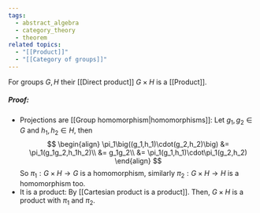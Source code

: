 ```yaml
---
tags:
  - abstract_algebra
  - category_theory
  - theorem
related topics:
  - "[[Product]]"
  - "[[Category of groups]]"
---
```

For groups $G,H$ their [[Direct product]] $G\times H$ is a [[Product]].
##### Proof:
- Projections are [[Group homomorphism|homomorphisms]]:
	Let $g_1,g_2\in G$ and $h_1,h_2\in H$, then$$
	\begin{align}
		\pi_1\big((g_1,h_1)\cdot(g_2,h_2)\big)
		&= \pi_1(g_1g_2,h_1h_2)\\
		&= g_1g_2\\
		&= \pi_1(g_1,h_1)\cdot\pi_1(g_2,h_2)
	\end{align}
	$$So $\pi_1:G\times H\to G$ is a homomorphism, similarly $\pi_2:G\times H\to H$ is a homomorphism too.
- It is a product:
	By [[Cartesian product is a product]].
Then, $G\times H$ is a product with $\pi_1$ and $\pi_2$.